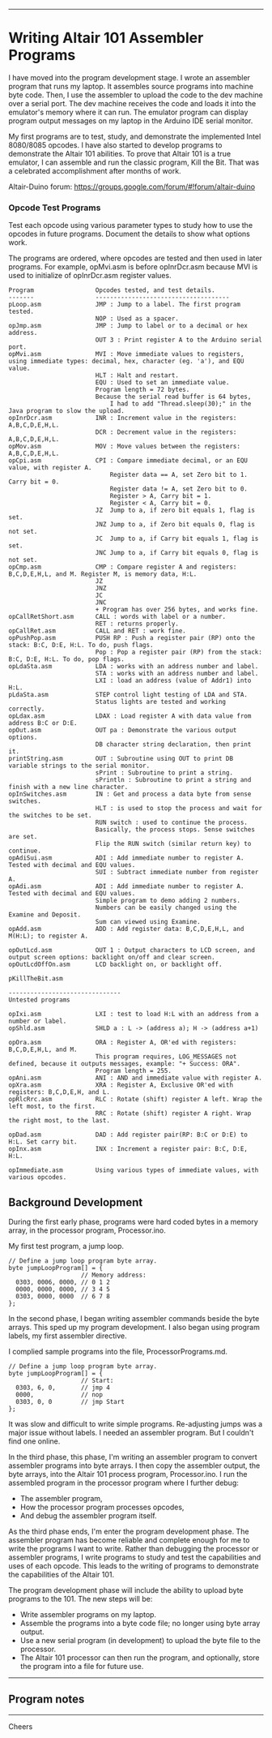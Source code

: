 --------------------------------------------------------------------------------
# Writing Altair 101 Assembler Programs

I have moved into the program development stage.
I wrote an assembler program that runs my laptop. It assembles source programs into machine byte code.
Then, I use the assembler to upload the code to the dev machine over a serial port.
The dev machine receives the code and loads it into the emulator's memory where it can run.
The emulator program can display program output messages on my laptop in the Arduino IDE serial monitor.

My first programs are to test, study, and demonstrate the implemented Intel 8080/8085 opcodes.
I have also started to develop programs to demonstrate the Altair 101 abilities.
To prove that Altair 101 is a true emulator, I can assemble and run the classic program, Kill the Bit.
That was a celebrated accomplishment after months of work.

Altair-Duino forum:
https://groups.google.com/forum/#!forum/altair-duino

### Opcode Test Programs

Test each opcode using various parameter types to study how to use the opcodes in future programs.
Document the details to show what options work.

The programs are ordered, where opcodes are tested and then used in later programs.
For example, opMvi.asm is before opInrDcr.asm because MVI is used to initialize of opInrDcr.asm register values.
````
Program                 Opcodes tested, and test details.
-------                 -------------------------------------
pLoop.asm               JMP : Jump to a label. The first program tested.
                        NOP : Used as a spacer.
opJmp.asm               JMP : Jump to label or to a decimal or hex address.
                        OUT 3 : Print register A to the Arduino serial port.
opMvi.asm               MVI : Move immediate values to registers, using immediate types: decimal, hex, character (eg. 'a'), and EQU value.
                        HLT : Halt and restart.
                        EQU : Used to set an immediate value.
                        Program length = 72 bytes.
                        Because the serial read buffer is 64 bytes,
                            I had to add "Thread.sleep(30);" in the Java program to slow the upload.
opInrDcr.asm            INR : Increment value in the registers: A,B,C,D,E,H,L.
                        DCR : Decrement value in the registers: A,B,C,D,E,H,L.
opMov.asm               MOV : Move values between the registers: A,B,C,D,E,H,L.
opCpi.asm               CPI : Compare immediate decimal, or an EQU value, with register A.
                            Register data == A, set Zero bit to 1. Carry bit = 0.
                            Register data != A, set Zero bit to 0.
                            Register > A, Carry bit = 1.
                            Register < A, Carry bit = 0.
                        JZ  Jump to a, if zero bit equals 1, flag is set.
                        JNZ Jump to a, if Zero bit equals 0, flag is not set.
                        JC  Jump to a, if Carry bit equals 1, flag is set.
                        JNC Jump to a, if Carry bit equals 0, flag is not set.
opCmp.asm               CMP : Compare register A and registers: B,C,D,E,H,L, and M. Register M, is memory data, H:L.
                        JZ
                        JNZ
                        JC
                        JNC
                        + Program has over 256 bytes, and works fine.
opCallRetShort.asm      CALL : words with label or a number.
                        RET : returns properly.
opCallRet.asm           CALL and RET : work fine.
opPushPop.asm           PUSH RP : Push a register pair (RP) onto the stack: B:C, D:E, H:L. To do, push flags.
                        Pop : Pop a register pair (RP) from the stack: B:C, D:E, H:L. To do, pop flags.
opLdaSta.asm            LDA : works with an address number and label.
                        STA : works with an address number and label.
                        LXI : load an address (value of Addr1) into H:L.
pLdaSta.asm             STEP control light testing of LDA and STA.
                        Status lights are tested and working correctly.
opLdax.asm              LDAX : Load register A with data value from address B:C or D:E.
opOut.asm               OUT pa : Demonstrate the various output options.
                        DB character string declaration, then print it.
printString.asm         OUT : Subroutine using OUT to print DB variable strings to the serial monitor.
                        sPrint : Subroutine to print a string.
                        sPrintln : Subroutine to print a string and finish with a new line character.
opInSwitches.asm        IN : Get and process a data byte from sense switches.
                        HLT : is used to stop the process and wait for the switches to be set.
                        RUN switch : used to continue the process.
                        Basically, the process stops. Sense switches are set.
                        Flip the RUN switch (similar return key) to continue.
opAdiSui.asm            ADI : Add immediate number to register A. Tested with decimal and EQU values.
                        SUI : Subtract immediate number from register A.
opAdi.asm               ADI : Add immediate number to register A. Tested with decimal and EQU values.
                        Simple program to demo adding 2 numbers.
                        Numbers can be easily changed using the Examine and Deposit.
                        Sum can viewed using Examine.
opAdd.asm               ADD : Add register data: B,C,D,E,H,L, and M(H:L); to register A.

opOutLcd.asm            OUT 1 : Output characters to LCD screen, and output screen options: backlight on/off and clear screen.
opOutLcdOffOn.asm       LCD backlight on, or backlight off.

pKillTheBit.asm

-------------------------------
Untested programs

opIxi.asm               LXI : test to load H:L with an address from a number or label.
opShld.asm              SHLD a : L -> (address a); H -> (address a+1)

opOra.asm               ORA : Register A, OR'ed with registers: B,C,D,E,H,L, and M.
                        This program requires, LOG_MESSAGES not defined, because it outputs messages, example: "+ Success: ORA".
                        Program length = 255.
opAni.asm               ANI : AND and immediate value with register A.
opXra.asm               XRA : Register A, Exclusive OR'ed with registers: B,C,D,E,H, and L.
opRlcRrc.asm            RLC : Rotate (shift) register A left. Wrap the left most, to the first.
                        RRC : Rotate (shift) register A right. Wrap the right most, to the last.

opDad.asm               DAD : Add register pair(RP: B:C or D:E) to H:L. Set carry bit.
opInx.asm               INX : Increment a register pair: B:C, D:E, H:L.

opImmediate.asm         Using various types of immediate values, with various opcodes.
````

## Background Development

During the first early phase, programs were hard coded bytes in a memory array, in the processor program, Processor.ino.

My first test program, a jump loop.
````
// Define a jump loop program byte array.
byte jumpLoopProgram[] = {
                    // Memory address:
  0303, 0006, 0000, // 0 1 2
  0000, 0000, 0000, // 3 4 5
  0303, 0000, 0000  // 6 7 8
};
````

In the second phase, I began writing assembler commands beside the byte arrays.
This sped up my program development.
I also began using program labels, my first assembler directive.

I complied sample programs into the file, ProcessorPrograms.md.
````
// Define a jump loop program byte array.
byte jumpLoopProgram[] = {
                    // Start:
  0303, 6, 0,       // jmp 4
  0000,             // nop
  0303, 0, 0        // jmp Start
};
````

It was slow and difficult to write simple programs.
Re-adjusting jumps was a major issue without labels.
I needed an assembler program. But I couldn't find one online.

In the third phase, this phase, I'm writing an assembler program to convert assembler programs into byte arrays.
I then copy the assembler output, the byte arrays, into the Altair 101 process program, Processor.ino.
I run the assembled program in the processor program where I further debug:
+ The assembler program,
+ How the processor program processes opcodes,
+ And debug the assembler program itself.

As the third phase ends, I'm enter the program development phase.
The assembler program has become reliable and complete enough for me to write the programs I want to write.
Rather than debugging the processor or assembler programs,
I write programs to study and test the capabilities and uses of each opcode.
This leads to the writing of programs to demonstrate the capabilities of the Altair 101.

The program development phase will include the ability to upload byte programs to the 101.
The new steps will be:
+ Write assembler programs on my laptop.
+ Assemble the programs into a byte code file; no longer using byte array output.
+ Use a new serial program (in development) to upload the byte file to the processor.
+ The Altair 101 processor can then run the program, and optionally, store the program into a file for future use.

--------------------------------------------------------------------------------
## Program notes

--------------------------------------------------------------------------------
Cheers